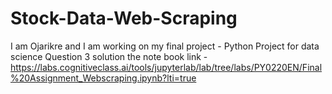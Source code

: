 # Stock-Data-Web-Scraping
I am Ojarikre and I am working on my final project - Python Project for data science
Question 3 solution
the note book link - https://labs.cognitiveclass.ai/tools/jupyterlab/lab/tree/labs/PY0220EN/Final%20Assignment_Webscraping.ipynb?lti=true
